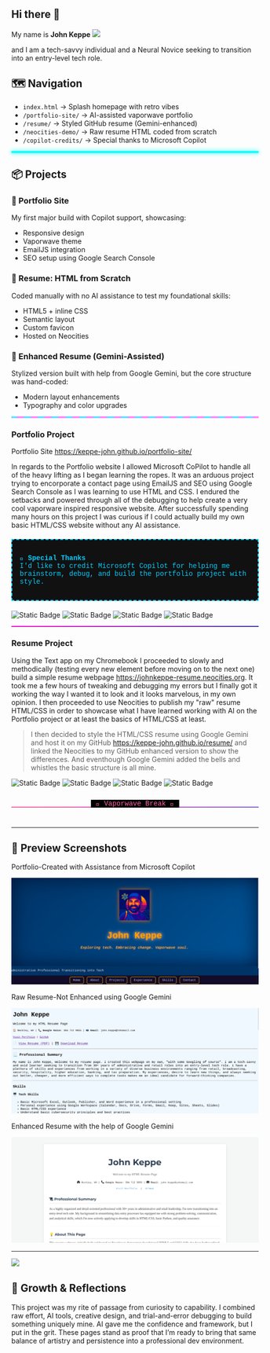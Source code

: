 ## Hi there 👋

My name is **John Keppe**  <img src="https://robohash.org/74.33.170.190.png ?size=100x100">

and I am a tech-savvy individual and a Neural Novice seeking to transition into an entry-level tech role.

## 🗺️ Navigation
- `index.html` → Splash homepage with retro vibes
- `/portfolio-site/` → AI-assisted vaporwave portfolio
- `/resume/` → Styled GitHub resume (Gemini-enhanced)
- `/neocities-demo/` → Raw resume HTML coded from scratch
- `/copilot-credits/` → Special thanks to Microsoft Copilot

<hr style="border: none; height: 4px; background-color: #00ffff; box-shadow: 0 0 10px #00ffff;">

## 📦 Projects
### 🌠 Portfolio Site
My first major build with Copilot support, showcasing:
- Responsive design
- Vaporwave theme
- EmailJS integration
- SEO setup using Google Search Console

### 🧩 Resume: HTML from Scratch
Coded manually with no AI assistance to test my foundational skills:
- HTML5 + inline CSS
- Semantic layout
- Custom favicon
- Hosted on Neocities

### 💎 Enhanced Resume (Gemini-Assisted)
Stylized version built with help from Google Gemini, but the core structure was hand-coded:
- Modern layout enhancements
- Typography and color upgrades

<hr style="border: none; height: 4px; background: repeating-linear-gradient(
    -45deg,
    #ff8cf7,
    #ff8cf7 10px,
    #6be0ff 10px,
    #6be0ff 20px
);">

<h3>Portfolio Project</h3>

Portfolio Site <a href:>https://keppe-john.github.io/portfolio-site/</a>

In regards to the Portfolio website I allowed Microsoft CoPilot to handle all of the heavy lifting as I began learning the ropes. It was an arduous project trying to encorporate a contact page using EmailJS and SEO using Google Search Console as I was learning to use HTML and CSS. I endured the setbacks and powered through all of the debugging to help create a very cool vaporware inspired responsive website. After successfully spending many hours on this project I was curious if I could actually build my own basic HTML/CSS website without any AI assistance. 

<div style="border: 2px dashed #01CDFE; padding: 15px; margin: 20px 0; background-color: #111; color: #01CDFE; font-family: 'Courier New', monospace;">
  <p><strong>🤖 Special Thanks</strong><br>
  I'd like to credit Microsoft Copilot for helping me brainstorm, debug, and build the portfolio project with style.</p>
</div>

 ![Static Badge](https://img.shields.io/badge/Built%20with%20Copilot-%2301CDFE?style=plastic&label=Portfolio&labelColor=%2301CDFE&color=%23FF71CE%20) ![Static Badge](https://img.shields.io/badge/HTML-%23300350%20?style=plastic) ![Static Badge](https://img.shields.io/badge/CSS-%23F9AC53?style=plastic) ![Static Badge](https://img.shields.io/badge/SEO-%23153CB4?style=plastic)

<hr style="border: none; height: 2px; background-image: linear-gradient(to right, #ff00cc, #333399);">

<h3>Resume Project</h3>

Using the Text app on my Chromebook I proceeded to slowly and methodically (testing every new element before moving on to the next one) build a simple resume webpage <a href:>https://johnkeppe-resume.neocities.org</a>. It took me a few hours of tweaking and debugging my errors but I finally got it working the way I wanted it to look and it looks marvelous, in my own opinion. I then proceeded to use Neocities to publish my "raw" resume HTML/CSS in order to showcase what I have learned working with AI on the Portfolio project or at least the basics of HTML/CSS at least.

> I then decided to style the HTML/CSS resume using Google Gemini and host it on my GitHub <a href:>https://keppe-john.github.io/resume/</a> and linked the Neocities to my GitHub enhanced version to show the differences. And eventhough Google Gemini added the bells and whistles the basic structure is all mine.

![Static Badge](https://img.shields.io/badge/Published%20on%20Neocities-%23B967FF?style=plastic&label=Resume&labelColor=%23B967FF&color=%2305FFA1) ![Static Badge](https://img.shields.io/badge/Google%20Gemini-%23F62E97?style=plastic&label=Resume%20Enhanced&color=%23FFFB96) ![Static Badge](https://img.shields.io/badge/HTML-%23300350%20?style=plastic) ![Static Badge](https://img.shields.io/badge/CSS-%23F9AC53?style=plastic) 

<div style="text-align: center; position: relative; margin: 40px 0;">
  <hr style="border: none; height: 2px; background: linear-gradient(to right, #ff61a6, #845ec2);">
  <span style="position: absolute; top: -14px; left: 50%; transform: translateX(-50%);
        background-color: #000; color: #ff61a6; padding: 0 10px; font-family: 'Courier New', monospace;">
    🔮 Vaporwave Break 🔮
  </span>
</div>

---

## 📸 Preview Screenshots

Portfolio-Created with Assistance from Microsoft Copilot

[![Portfolio Preview](portfolio.png)](https://keppe-john.github.io/portfolio-site/)

Raw Resume-Not Enhanced using Google Gemini

[![Resume Preview](rawresume.png)](https://johnkeppe-resume.neocities.org/)

Enhanced Resume with the help of Google Gemini

[![Enhanced Resume Preview](enhancedresume.png)](https://keppe-john.github.io/resume/)

---

<img src="https://robohash.org/74.33.170.190.png?set=set4&size=100x100">

## 🚧 Growth & Reflections
This project was my rite of passage from curiosity to capability. I combined raw effort, AI tools, creative design, and trial-and-error debugging to build something uniquely mine. AI gave me the confidence and framework, but I put in the grit. These pages stand as proof that I’m ready to bring that same balance of artistry and persistence into a professional dev environment.

